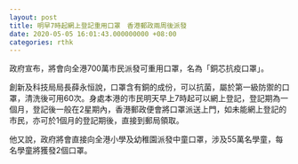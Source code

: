 ```yaml
---
layout: post
title: 明早7時起網上登記重用口罩　香港郵政兩周後派發
date: 2020-05-05 16:01:43.000000000 +08:00
categories: rthk
---
```


政府宣布，將會向全港700萬市民派發可重用口罩，名為「銅芯抗疫口罩」。

創新及科技局局長薛永恒說，口罩含有銅的成份，可以抗菌，屬於第一級防禦的口罩，清洗後可用60次。身處本港的市民明天早上7時起可以網上登記，登記期為一個月，登記後一般在2星期內，香港郵政便會將口罩派送上門，如未能網上登記的市民，亦可於1個月的登記期後，直接到郵局領取。

他又說，政府將會直接向全港小學及幼稚園派發中童口罩，涉及55萬名學童，每名學童將獲發2個口罩。
